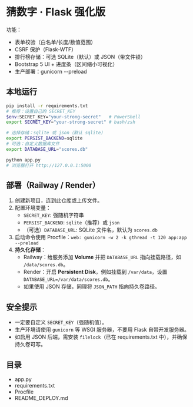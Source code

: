 # 猜数字 · Flask 强化版

功能：
- 表单校验（白名单/长度/数值范围）
- CSRF 保护（Flask-WTF）
- 排行榜存储：可选 SQLite（默认）或 JSON（带文件锁）
- Bootstrap 5 UI + 进度条（区间缩小可视化）
- 生产部署：gunicorn --preload

## 本地运行

```bash
pip install -r requirements.txt
# 推荐：设置自己的 SECRET_KEY
$env:SECRET_KEY="your-strong-secret"   # PowerShell
export SECRET_KEY="your-strong-secret" # bash/zsh

# 选择存储：sqlite 或 json（默认 sqlite）
export PERSIST_BACKEND=sqlite
# 可选：自定义数据库文件
export DATABASE_URL="scores.db"

python app.py
# 浏览器打开 http://127.0.0.1:5000
```

## 部署（Railway / Render）

1. 创建新项目，连到此仓库或上传文件。
2. 配置环境变量：
   - `SECRET_KEY`: 强随机字符串
   - `PERSIST_BACKEND`: `sqlite`（推荐）或 `json`
   - （可选）`DATABASE_URL`: SQLite 文件名，默认为 `scores.db`
3. 启动命令使用 Procfile：`web: gunicorn -w 2 -k gthread -t 120 app:app --preload`
4. **持久化存储**：
   - Railway：给服务添加 **Volume** 并把 `DATABASE_URL` 指向挂载路径，如 `/data/scores.db`。
   - Render：开启 **Persistent Disk**，例如挂载到 `/var/data`，设置 `DATABASE_URL=/var/data/scores.db`。
   - 如果使用 JSON 存储，同理将 `JSON_PATH` 指向持久卷路径。

## 安全提示
- 一定要自定义 `SECRET_KEY`（强随机值）。
- 生产环境请使用 `gunicorn` 等 WSGI 服务器，不要用 Flask 自带开发服务器。
- 如启用 JSON 后端，需安装 `filelock`（已在 requirements.txt 中），并确保持久卷可写。

## 目录
- app.py
- requirements.txt
- Procfile
- README_DEPLOY.md
